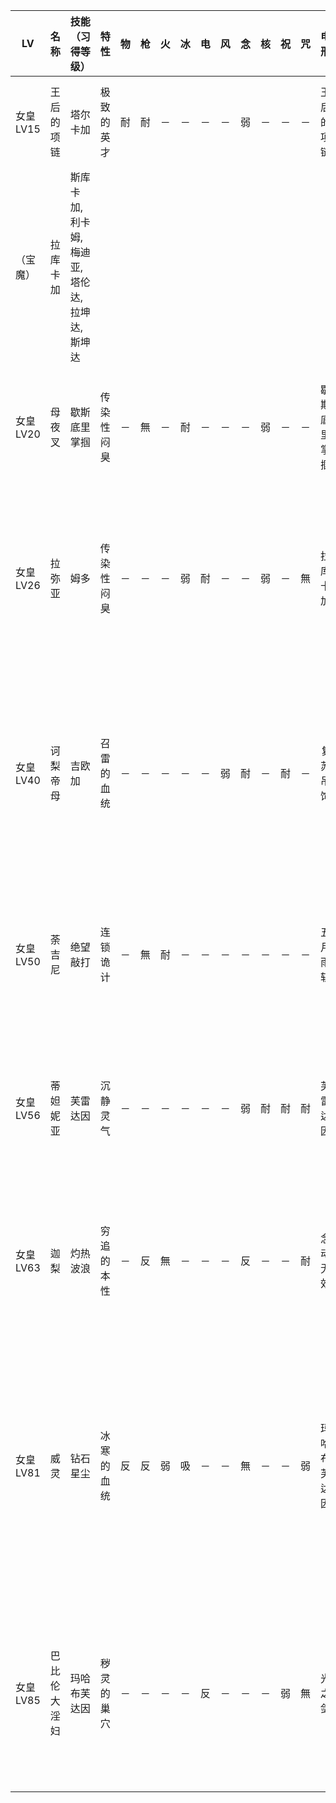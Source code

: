 |LV|名称|技能（习得等级）|特性|物|枪|火|冰|电|风|念|核|祝|咒|电刑|警报电刑|装备类型|技能|
|-|-|-|-|-|-|-|-|-|-|-|-|-|-|-|-|-|-|
|女皇LV15|王后的项链|塔尔卡加|极致的英才|耐|耐|－|－|－|－|弱|－|－|－|王后的项链|王后的项链R|饰品|
|（宝魔）|拉库卡加|斯库卡加,利卡姆,梅迪亚,塔伦达,拉坤达,斯坤达|
|女皇LV20|母夜叉|歇斯底里掌掴|传染性闷臭|－|無|－|耐|－|－|－|弱|－|－|歇斯底里掌掴|鬼神乐|技能卡|宣战布告,反击,鬼神乐(22),攻击诀窍(23),烈风波(24)|
|女皇LV26|拉弥亚|姆多|传染性闷臭|－|－|－|弱|耐|－|－|弱|－|無|拉库卡加|玛哈拉库卡加|技能卡|拉库卡加,加倍斩击,不吉的话语(27),污秽空气(28),玛哈姆多(30),绝望几率UP(31)|
|女皇LV40|诃梨帝母|吉欧加|召雷的血统|－|－|－|－|－|弱|耐|－|耐|－|复苏吊饰|大复苏吊饰|饰品|能量浴,玛哈拜斯堤,萨玛利卡姆(41),黑夜闪光(42),梅迪拉玛(44),晕眩几率UP(45),吸魔(46)|
|女皇LV50|荼吉尼|绝望敲打|连锁诡计|－|無|耐|－|－|－|－|－|－|－|五月雨斩|刹那五月雨斩|技能卡|刹那五月雨斩,加倍斩击,超反击(52),死亡界限(53),反叛(54),蓄力(55)|
|女皇LV56|蒂妲妮亚|芙雷达因|沉静灵气|－|－|－|－|－|－|弱|耐|耐|耐|芙雷达因|玛哈芙雷达因|技能卡|吉欧达因,摇篮曲,专心致志(59),高级核热强化(60),梅迪亚拉翰(61)|
|女皇LV63|迦梨|灼热波浪|穷追的本性|－|反|無|－|－|－|反|－|－|耐|念动无效|念动反弹|技能卡|血祭,勇气之击,蓄力(65),超反击(66),念动反弹(67),空间杀法(68)|
|女皇LV81|威灵|钻石星尘|冰寒的血统|反|反|弱|吸|－|－|無|－|－|弱|玛哈布芙达因|钻石星尘|技能卡|玛哈拉库卡加,冻结几率UP,玛哈布芙达因(82),专心致志(83),自动玛哈拉库卡(85),高级冰冻强化(86),大冰河时期(87)|
|女皇LV85|巴比伦大淫妇|玛哈布芙达因|秽灵的巢穴|－|－|－|－|反|－|－|－|弱|無|光之剑|光之剑R|摩纳近战|玛哈姆多翁,姆多成功率UP,大冰河时期(86),高级冰冻强化(87),祝福反弹(88),女巫诅咒(90)|

